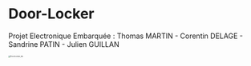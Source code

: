 # Door-Locker

Projet Electronique Embarquée :  Thomas MARTIN - Corentin DELAGE - Sandrine PATIN - Julien GUILLAN

<img src="/Users/sokaii/Downloads/DoorLocker_bb.png" alt="DoorLocker_bb" style="zoom:25%;" />
